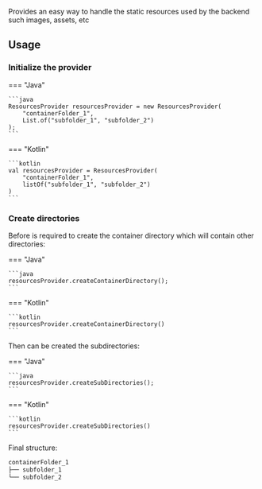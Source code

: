 Provides an easy way to handle the static resources used by the backend such images, assets, etc

## Usage

### Initialize the provider

=== "Java"

    ```java
    ResourcesProvider resourcesProvider = new ResourcesProvider(
        "containerFolder_1",
        List.of("subfolder_1", "subfolder_2")
    );
    ```

=== "Kotlin"

    ```kotlin
    val resourcesProvider = ResourcesProvider(
        "containerFolder_1",
        listOf("subfolder_1", "subfolder_2")
    )
    ```

### Create directories

Before is required to create the container directory which will contain other directories:

=== "Java"

    ```java
    resourcesProvider.createContainerDirectory();
    ```

=== "Kotlin"

    ```kotlin
    resourcesProvider.createContainerDirectory()
    ```

Then can be created the subdirectories:

=== "Java"

    ```java
    resourcesProvider.createSubDirectories();
    ```

=== "Kotlin"

    ```kotlin
    resourcesProvider.createSubDirectories()
    ```

Final structure:

``` bash
containerFolder_1
├── subfolder_1
└── subfolder_2
```